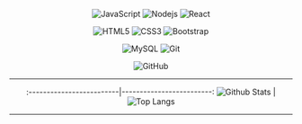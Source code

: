 


<div align='center'>

![JavaScript](https://img.shields.io/badge/-JavaScript-black?style=flat-square&logo=javascript)
![Nodejs](https://img.shields.io/badge/-Nodejs-black?style=flat-square&logo=Node.js)
![React](https://img.shields.io/badge/-React-black?style=flat-square&logo=react)

![HTML5](https://img.shields.io/badge/-HTML5-E34F26?style=flat-square&logo=html5&logoColor=white)
![CSS3](https://img.shields.io/badge/-CSS3-1572B6?style=flat-square&logo=css3)
![Bootstrap](https://img.shields.io/badge/-Bootstrap-563D7C?style=flat-square&logo=bootstrap)

![MySQL](https://img.shields.io/badge/-MySQL-black?style=flat-square&logo=mysql)
![Git](https://img.shields.io/badge/-Git-black?style=flat-square&logo=git)

![GitHub](https://img.shields.io/badge/-GitHub-181717?style=flat-square&logo=github)
  
  ***
  
<div align='center' >

 
  
:-------------------------|-------------------------:
![Github Stats](https://github-readme-stats.vercel.app/api?username=lcmpbll&count_private=true&show_icons=true&include_all_commits=true)  |  ![Top Langs](https://github-readme-stats.vercel.app/api/top-langs/?username=lcmpbll&hide=TeX&layout=compact)
  

  

  </div>
  
  ***

</div>
